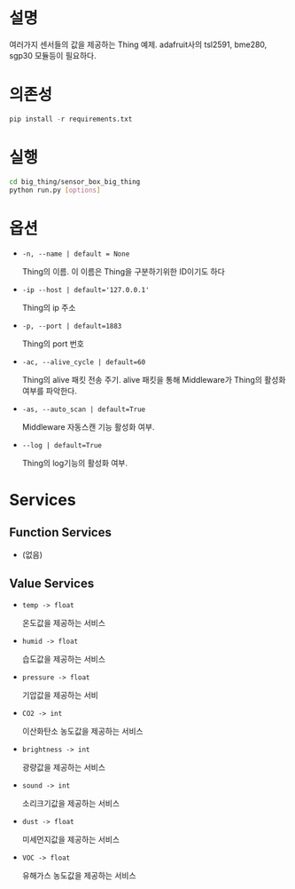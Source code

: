 # 설명

여러가지 센서들의 값을 제공하는 Thing 예제. adafruit사의 tsl2591, bme280, sgp30 모듈등이 필요하다.

# 의존성

```python
pip install -r requirements.txt
```

# 실행

```bash
cd big_thing/sensor_box_big_thing
python run.py [options]
```

# 옵션

- `-n, --name | default = None`
    
    Thing의 이름. 이 이름은 Thing을 구분하기위한 ID이기도 하다 
    
- `-ip --host | default='127.0.0.1'`
    
    Thing의 ip 주소
    
- `-p, --port | default=1883`
    
    Thing의 port 번호
    
- `-ac, --alive_cycle | default=60`
    
    Thing의 alive 패킷 전송 주기. alive 패킷을 통해 Middleware가 Thing의 활성화 여부를 파악한다. 
    
- `-as, --auto_scan | default=True`
    
    Middleware 자동스캔 기능 활성화 여부.
    
- `--log | default=True`
    
    Thing의 log기능의 활성화 여부. 
    

# Services

## Function Services

- (없음)

## Value Services

- `temp -> float`
    
    온도값을 제공하는 서비스
    
- `humid -> float`
    
    습도값을 제공하는 서비스
    
- `pressure -> float`
    
    기압값을 제공하는 서비
    
- `CO2 -> int`
    
    이산화탄소 농도값을 제공하는 서비스
    
- `brightness -> int`
    
    광량값을 제공하는 서비스
    
- `sound -> int`
    
    소리크기값을 제공하는 서비스
    
- `dust -> float`
    
    미세먼지값을 제공하는 서비스
    
- `VOC -> float`
    
    유해가스 농도값을 제공하는 서비스